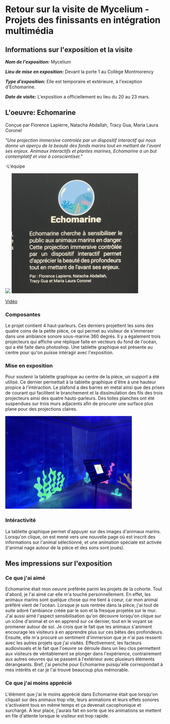 # Retour sur la visite de Mycelium - Projets des finissants en intégration multimédia
## Informations sur l'exposition et la visite
***Nom de l'exposition:*** Mycelium

***Lieu de mise en exposition:*** Devant la porte 1 au Collège Montmorency 

***Type d'exposition:*** Elle est temporaire et extérieure, à l'exception d'Echomarine.

***Date de visite:*** L'exposition a officiellement eu lieu du 20 au 23 mars.


## L'oeuvre: Echomarine

Conçue par Florence Lapierre, Natacha Abdallah, Tracy Gua, Maria Laura Coronel

*"Une projection immersive controlée par un dispositif interactif qui nous donne un aperçu de la beauté des fonds marins tout en mettant de l'avant ses enjeux. Animaux interactifs et plantes marines, Echomarine a un but contemplatif et vise à conscientiser."*

-L'équipe

<img src="images_mycelium/images_oeuvre_retenue/affiche_echomarine.png" width=400px heigth=400px />
<img src="images_mycelium/images_oeuvre_retenue/cartel_echomarine.jpg" width=400px heigth=400px />

[Vidéo](https://youtube.com/shorts/73GodWTeL10?feature=share)

### Composantes

Le projet contient 4 haut-parleurs. Ces derniers projettent les sons des quatre coins de la petite pièce, ce qui permet au visiteur de s'immerser dans une ambiance sonore sous-marine 360 degrés. Il y a également trois projecteurs qui affiche une réplique faite en vecteurs du fond de l'océan, qui a été faite dans photoshop. Une tablette graphique est présente au centre pour qu'on puisse intéragir avec l'exposition. 


### Mise en exposition
Pour soutenir la tablette graphique au centre de la pièce, un support a été utilisé. Ce dernier permettait à la tablette graphique d'être à une hauteur propice à l'intéraction. Le plafond a des barres en métal ainsi que des prises de courant qui facilitent le branchement et la dissimulation des fils des trois projecteurs ainsi des quatre hauts-parleurs. Des toiles planches ont été suspendues sur trois murs adjacents afin de procurer une surface plus plane pour des projections claires.

<img src="images_mycelium/images_oeuvre_retenue/vue_ensemble_echomarine.jpeg" width=400px heigth=400px />

### Intéractivité

La tablette graphique permet d'appuyer sur des images d'animaux marins. Lorsqu'on clique, on est mené vers une nouvelle page où est inscrit des informations sur l'animal sélectionné, et une animation spéciale est activée (l'animal nage autour de la pièce et des sons sont joués).

## Mes impressions sur l'exposition

### Ce que j'ai aimé
Echomarine était mon oeuvre préférée parmi les projets de la cohorte. Tout d'abord, je l'ai aimé car elle m'a touché personnellement. En effet, les animaux marins sont quelque chose qui me tient à coeur, car mon animal préféré vient de l'océan. Lorsque je suis rentrée dans la pièce, j'ai tout de suite adoré l'ambiance créée par le son et la fresque projetée sur le mur. J'ai aussi aimé l'aspect sensibilisation qu'on découvre lorsqu'on clique sur un icône d'animal et on en apprend sur ce dernier, tout en le voyant se promener autour de soi. Je crois que le fait que les animaux s'animent encourage les visiteurs à en apprendre plus sur ces bêtes des profondeurs. Ensuite, elle m'a procuré un sentiment d'immersion que je n'ai pas ressenti avec les autres projets que j'ai visités. Effectivement, les facteurs audiovisuels et le fait que l'oeuvre se déroule dans un lieu clos permettent aux visiteurs de véritablement se plonger dans l'expérience, contrairement aux autres oeuvres qui se passent à l'extérieur avec plusieurs éléments dérangeants. Bref, j'ai penché pour Echomarine puisqu'elle correspondait à mes intérêts et car je l'ai trouvé beaucoup plus mémorable.

### Ce que j'ai moins apprécié
L'élément que j'ai le moins apprécié dans Echomarine était que lorsqu'on cliquait sur des animaux trop vite, leurs animations et leurs effets sonores s'activaient tous en même temps et ça devenait cacophonique et surchargé. À leur place, j'aurais fait en sorte que les animations se mettent en file d'attente lorsque le visiteur est trop rapide.
